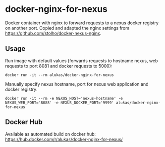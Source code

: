 # docker-nginx-for-nexus
Docker container with nginx to forward requests to a nexus docker registry on another port. Copied and adapted the nginx settings from https://github.com/stolho/docker-nexus-nginx.

## Usage

Run image with default values (forwards requests to hostname nexus, web requests to port 8081 and docker requests to 5000):

    docker run -it --rm alukas/docker-nginx-for-nexus

Manually specify nexus hostname, port for nexus web application and docker registry:

    docker run -it --rm -e NEXUS_HOST='nexus-hostname' -e NEXUS_WEB_PORT='8088' -e NEXUS_DOCKER_PORT='9999' alukas/docker-nginx-for-nexus

## Docker Hub

Available as automated build on docker hub: https://hub.docker.com/r/alukas/docker-nginx-for-nexus/